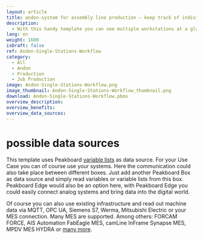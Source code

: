 ```yaml
---
layout: article
title: andon-system for assembly line production ― keep track of individual work steps on a dashboard
description: 
  - With this handy template you can see multiple workstations at a glance. This way you can trackindividual work steps, which helps to improve your processes. In addition, you can react quickly to possible problems of your workers and machine malfunctions at a workstation to efficiently minimize waste. This template can be used in production, e.g. in piece production or assembly line production, as well as in mounting. Download the template now and easily optimize production processes!
lang: en
weight: 1600
isDraft: false
ref: Andon-Single-Stations-Workflow
category:
  - All
  - Andon
  - Production
  - Job Production
image: Andon-Single-Stations-Workflow.png
image_thumbnail: Andon-Single-Stations-Workflow_thumbnail.png
download: Andon-Single-Stations-Workflow.pbmx
overview_description:
overview_benefits:
overview_data_sources:
---
```

# possible data sources
This template uses Peakboard [variable lists](https://help.peakboard.com/scripting/en-variables.html) as data source. For your Use Case you can of course use your systems. Here the communication could also take place between different boxes. Just add another Peakboard Box as data source and simply read variables or variable lists from this box. Peakboard Edge would also be an option here, with Peakboard Edge you could easily connect analog systems and bring data into the digital world. 

Of course you can also use existing infrastructure and read out machine data via MQTT, OPC UA, Siemens S7, Werma, Mitsubishi Electric or your MES connection. Many MES are supported. Among others: FORCAM FORCE, AIS Automation FabEagle MES, camLine InFrame Synapse MES, MPDV MES HYDRA or [many more](https://peakboard.com/en/interfaces/).
